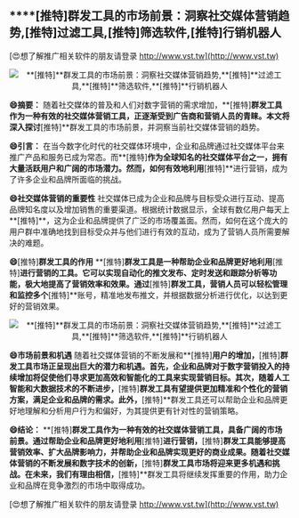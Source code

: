 ## ****[推特]**群发工具的市场前景：洞察社交媒体营销趋势,**[推特]**过滤工具,**[推特]**筛选软件,**[推特]**行销机器人**

[😍想了解推广相关软件的朋友请登录 http://www.vst.tw](http://www.vst.tw)

 <center><img src="https://vst.tw/MP4/tuiguang/png/3.png" alt="**[推特]**群发工具的市场前景：洞察社交媒体营销趋势,**[推特]**过滤工具,**[推特]**筛选软件,**[推特]**行销机器人"></center>

**😄摘要：**
随着社交媒体的普及和人们对数字营销的需求增加，**[推特]**群发工具作为一种有效的社交媒体营销工具，正逐渐受到广告商和营销人员的青睐。本文将深入探讨**[推特]**群发工具的市场前景，并洞察当前社交媒体营销的趋势。

**😄引言：**
在当今数字化时代的社交媒体环境中，企业和品牌通过社交媒体平台来推广产品和服务已成为常态。而**[推特]**作为全球知名的社交媒体平台之一，拥有大量活跃用户和广阔的市场潜力。然而，如何有效地利用**[推特]**进行营销，成为了许多企业和品牌所面临的挑战。

**😄社交媒体营销的重要性**
社交媒体已成为企业和品牌与目标受众进行互动、提高品牌知名度以及增加销售的重要渠道。根据统计数据显示，全球有数亿用户每天上**[推特]**，这为企业和品牌提供了广泛的市场覆盖面。然而，如何在这个庞大的用户群中准确地找到目标受众并与他们进行有效的互动，成为了营销人员所需要解决的难题。

**😄**[推特]**群发工具的作用**
**[推特]**群发工具是一种帮助企业和品牌更好地利用**[推特]**进行营销的工具。它可以实现自动化的推文发布、定时发送和跟踪分析等功能，极大地提高了营销效率和效果。通过**[推特]**群发工具，营销人员可以轻松管理和监控多个**[推特]**账号，精准地发布推文，并根据数据分析进行优化，以达到更好的营销效果。

 <center><img src="https://vst.tw/MP4/tuiguang/png/2.png" alt="**[推特]**群发工具的市场前景：洞察社交媒体营销趋势,**[推特]**过滤工具,**[推特]**筛选软件,**[推特]**行销机器人"></center>

**😄市场前景和机遇**
随着社交媒体营销的不断发展和**[推特]**用户的增加，**[推特]**群发工具市场正呈现出巨大的潜力和机遇。首先，企业和品牌对于数字营销投入的持续增加将促使他们寻求更加高效和智能化的工具来实现营销目标。其次，随着人工智能和大数据技术的不断进步，**[推特]**群发工具有望提供更加精准和个性化的营销方案，满足企业和品牌的需求。此外，**[推特]**群发工具还可以帮助企业和品牌更好地理解和分析用户行为和偏好，为其提供更有针对性的营销策略。

**😄结论：**
**[推特]**群发工具作为一种有效的社交媒体营销工具，具备广阔的市场前景。通过帮助企业和品牌更好地利用**[推特]**进行营销，**[推特]**群发工具能够提高营销效率、扩大品牌影响力，并帮助企业和品牌实现更好的商业成果。随着社交媒体营销的不断发展和数字技术的创新，**[推特]**群发工具市场将迎来更多机遇和挑战。在未来，我们有理由相信，**[推特]**群发工具将继续发挥重要的作用，助力企业和品牌在竞争激烈的市场中取得成功。

[😍想了解推广相关软件的朋友请登录 http://www.vst.tw](http://www.vst.tw)



